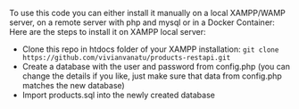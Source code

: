 To use this code you can either install it manually on a local XAMPP/WAMP server, on a remote server with php and mysql or in a Docker Container:
Here are the steps to install it on XAMPP local server:
- Clone this repo in htdocs folder of your XAMPP installation:
  ```git clone https://github.com/vivianvanatu/products-restapi.git```
- Create a database with the user and password from config.php (you can change the details if you like, just make sure that data from config.php matches the new database)
- Import products.sql into the newly created database

